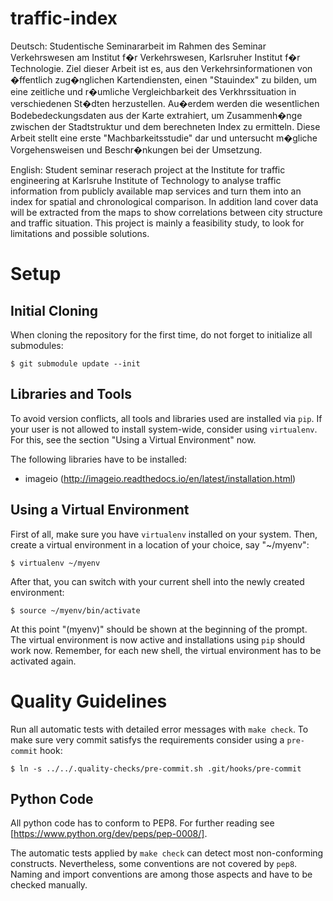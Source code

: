 # traffic-index
Deutsch:
Studentische Seminararbeit im Rahmen des Seminar Verkehrswesen am Institut f�r Verkehrswesen, Karlsruher Institut f�r Technologie. Ziel dieser Arbeit ist es, aus den Verkehrsinformationen von �ffentlich zug�nglichen Kartendiensten, einen "Stauindex" zu bilden,
um eine zeitliche und r�umliche Vergleichbarkeit des Verkhrssituation in verschiedenen St�dten herzustellen. Au�erdem werden die wesentlichen Bodebedeckungsdaten aus der Karte extrahiert, um Zusammenh�nge zwischen der Stadtstruktur und dem berechneten Index zu ermitteln.
Diese Arbeit stellt eine erste "Machbarkeitsstudie" dar und untersucht m�gliche Vorgehensweisen und Beschr�nkungen bei der Umsetzung.      

English:
Student seminar reserach project at the Institute for traffic engineering at Karlsruhe Institute of Technology to analyse traffic information from  publicly available map services and turn them into an index for spatial and chronological comparison.
In addition land cover data will be extracted from the maps to show correlations between city structure and traffic situation.
This project is mainly a feasibility study, to look for limitations and possible solutions.

# Setup

## Initial Cloning

When cloning the repository for the first time, do not forget to initialize all submodules:

    $ git submodule update --init

## Libraries and Tools

To avoid version conflicts, all tools and libraries used are installed via `pip`.
If your user is not allowed to install system-wide, consider using `virtualenv`.
For this, see the section "Using a Virtual Environment" now.

The following libraries have to be installed:

* imageio (http://imageio.readthedocs.io/en/latest/installation.html)

## Using a Virtual Environment

First of all, make sure you have `virtualenv` installed on your system.
Then, create a virtual environment in a location of your choice, say "~/myenv":

    $ virtualenv ~/myenv

After that, you can switch with your current shell into the newly created environment:

    $ source ~/myenv/bin/activate

At this point "(myenv)" should be shown at the beginning of the prompt.
The virtual environment is now active and installations using `pip` should work now.
Remember, for each new shell, the virtual environment has to be activated again.

# Quality Guidelines

Run all automatic tests with detailed error messages with `make check`.
To make sure very commit satisfys the requirements consider using a `pre-commit` hook:

    $ ln -s ../../.quality-checks/pre-commit.sh .git/hooks/pre-commit

## Python Code

All python code has to conform to PEP8.
For further reading see [https://www.python.org/dev/peps/pep-0008/].

The automatic tests applied by `make check` can detect most non-conforming constructs.
Nevertheless, some conventions are not covered by `pep8`.
Naming and import conventions are among those aspects and have to be checked manually.
